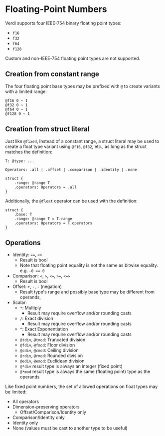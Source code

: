# Floating-Point Numbers
Verdi supports four IEEE-754 binary floating point types:
* `f16`
* `f32`
* `f64`
* `f128`

Custom and non-IEEE-754 floating point types are not supported.

## Creation from constant range
The four floating point base types may be prefixed with `@` to create variants with a limited range:
```verdi
@f16 0 ~ 1
@f32 0 ~ 1
@f64 0 ~ 1
@f128 0 ~ 1
```

## Creation from struct literal
Just like `@fixed`, Instead of a constant range, a struct literal may be used to create a float type variant using `@f16`, `@f32`, etc., as long as the struct matches the definition:
```verdi
T: @type: ...

Operators: .all | .offset | .comparison | .identity | .none

struct {
    .range: @range T
    .operators: Operators = .all
}
```
Additionally, the `@float` operator can be used with the definition:
```verdi
struct {
    .base: T
    .range: @range T = T.range
    .operators: Operators = T.operators
}
```

## Operations
* Identity: `==`, `<>`
	* Result is bool
	* Note that floating point equality is not the same as bitwise equality.  e.g. `-0 == 0`
* Comparison: `<`, `>`, `<=`, `>=`, `<=>`
	* Result is bool
* Offset: `+`, `-`, `-` (negation)
	* Result type's range and possibly base type may be different from operands,
* Scalar: 
	* `*`: Multiply
		* Result may require overflow and/or rounding casts
	* `/`: Exact division
		* Result may require overflow and/or rounding casts
	* `^`: Exact Exponentiation
		* Result may require overflow and/or rounding casts
	* `@tdiv`, `@tmod`: Truncated division
	* `@fdiv`, `@fmod`: Floor division
	* `@cdiv`, `@cmod`: Ceiling division
	* `@rdiv`, `@rmod`: Rounded division
	* `@ediv`, `@emod`: Euclidean division
	* `@*div` result type is always an integer (fixed point)
	* `@*mod` result type is always the same (floating point) type as the operands

Like fixed point numbers, the set of allowed operations on float types may be limited:
* All operators
* Dimension-preserving operators
	* Offset/Comparison/Identity only
* Comparison/Identity only
* Identity only
* None (values must be cast to another type to be useful)